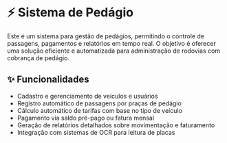 # ⚡ Sistema de Pedágio

Este é um sistema para gestão de pedágios, permitindo o controle de passagens, pagamentos e relatórios em tempo real. O objetivo é oferecer uma solução eficiente e automatizada para administração de rodovias com cobrança de pedágio.

## ✨ Funcionalidades

- Cadastro e gerenciamento de veículos e usuários
- Registro automático de passagens por praças de pedágio
- Cálculo automático de tarifas com base no tipo de veículo
- Pagamento via saldo pré-pago ou fatura mensal
- Geração de relatórios detalhados sobre movimentação e faturamento
- Integração com sistemas de OCR para leitura de placas